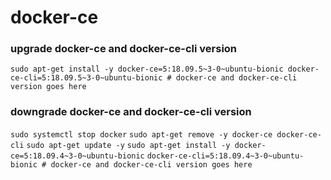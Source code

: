 # docker-ce

### upgrade docker-ce and docker-ce-cli version
`sudo apt-get install -y docker-ce=5:18.09.5~3-0~ubuntu-bionic docker-ce-cli=5:18.09.5~3-0~ubuntu-bionic # docker-ce and docker-ce-cli version goes here`

### downgrade docker-ce and docker-ce-cli version
`sudo systemctl stop docker`
`sudo apt-get remove -y docker-ce docker-ce-cli`
`sudo apt-get update -y`
`sudo apt-get install -y docker-ce=5:18.09.4~3-0~ubuntu-bionic` `docker-ce-cli=5:18.09.4~3-0~ubuntu-bionic # docker-ce and docker-ce-cli version goes here`

